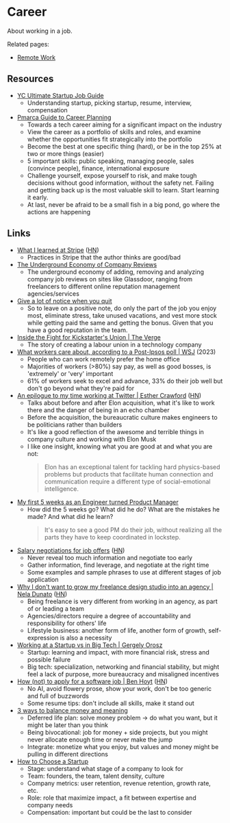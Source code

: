 # Career

About working in a job.

Related pages:

- [Remote Work](/remote/remote-work)

## Resources

- [YC Ultimate Startup Job Guide](https://www.ycombinator.com/library/Ei-yc-ultimate-startup-job-guide)
  - Understanding startup, picking startup, resume, interview, compensation
- [Pmarca Guide to Career Planning](https://pmarchive.com/guide_to_career_planning_part0.html)
  - Towards a tech career aiming for a significant impact on the industry
  - View the career as a portfolio of skills and roles, and examine whether the
    opportunities fit strategically into the portfolio
  - Become the best at one specific thing (hard), or be in the top 25% at two or
    more things (easier)
  - 5 important skills: public speaking, managing people, sales (convince
    people), finance, international exposure
  - Challenge yourself, expose yourself to risk, and make tough decisions
    without good information, without the safety net. Failing and getting back
    up is the most valuable skill to learn. Start learning it early.
  - At last, never be afraid to be a small fish in a big pond, go where the
    actions are happening

## Links

- [What I learned at Stripe](https://steinkamp.us/post/2022/11/10/what-i-learned-at-stripe.html)
  ([HN](https://news.ycombinator.com/item?id=34968371))
  - Practices in Stripe that the author thinks are good/bad
- [The Underground Economy of Company Reviews](https://www.careerfair.io/company-reviews)
  - The underground economy of adding, removing and analyzing company job
    reviews on sites like Glassdoor, ranging from freelancers to different
    online reputation management agencies/services
- [Give a lot of notice when you quit](https://davidlaprade.github.io/give-a-lot-of-notice)
  - So to leave on a positive note, do only the part of the job you enjoy most,
    eliminate stress, take unused vacations, and vest more stock while getting
    paid the same and getting the bonus. Given that you have a good reputation
    in the team.
- [Inside the Fight for Kickstarter's Union | The Verge](https://www.theverge.com/23732782/kickstarter-union-organizing-good-enough-job-excerpt)
  - The story of creating a labour union in a technology company
- [What workers care about, according to a Post-Ipsos poll | WSJ](https://archive.ph/3gHXK)
  (2023)
  - People who can work remotely prefer the home office
  - Majorities of workers (>80%) say pay, as well as good bosses, is 'extremely'
    or 'very' important
  - 61% of workers seek to excel and advance, 33% do their job well but don't go
    beyond what they're paid for
- [An epilogue to my time working at Twitter | Esther Crawford](https://esthercrawford.medium.com/an-epilogue-to-my-time-working-at-twitter-24a126098246)
  ([HN](https://news.ycombinator.com/item?id=36897670))
  - Talks about before and after Elon acquisition, what it's like to work there
    and the danger of being in an echo chamber
  - Before the acquisition, the bureaucratic culture makes engineers to be
    politicians rather than builders
  - It's like a good reflection of the awesome and terrible things in company
    culture and working with Elon Musk
  - I like one insight, knowing what you are good at and what you are not:
    > Elon has an exceptional talent for tackling hard physics-based problems
    > but products that facilitate human connection and communication require a
    > different type of social-emotional intelligence.
- [My first 5 weeks as an Engineer turned Product Manager](https://blog.cyrusroshan.com/post/first-weeks-being-pm)
  - How did the 5 weeks go? What did he do? What are the mistakes he made? And
    what did he learn?
    > It's easy to see a good PM do their job, without realizing all the parts
    > they have to keep coordinated in lockstep.
- [Salary negotiations for job offers](https://interviewing.io/blog/sabotage-salary-negotiation-before-even-start)
  ([HN](https://news.ycombinator.com/item?id=37239747))
  - Never reveal too much information and negotiate too early
  - Gather information, find leverage, and negotiate at the right time
  - Some examples and sample phrases to use at different stages of job
    application
- [Why I don't want to grow my freelance design studio into an agency | Nela Dunato](https://neladunato.com/blog/why-wont-grow-freelance-studio-into-agency)
  ([HN](https://news.ycombinator.com/item?id=37371084))
  - Being freelance is very different from working in an agency, as part of or
    leading a team
  - Agencies/directors require a degree of accountability and responsibility for
    others' life
  - Lifestyle business: another form of life, another form of growth,
    self-expression is also a necessity
- [Working at a Startup vs in Big Tech | Gergely Orosz](https://blog.pragmaticengineer.com/working-at-a-startup-vs-in-big-tech/)
  - Startup: learning and impact, with more financial risk, stress and possible
    failure
  - Big tech: specialization, networking and financial stability, but might feel
    a lack of purpose, more bureaucracy and misaligned incentives
- [How (not) to apply for a software job | Ben Hoyt](https://benhoyt.com/writings/how-to-apply/)
  ([HN](https://news.ycombinator.com/item?id=37656149))
  - No AI, avoid flowery prose, show your work, don't be too generic and full of
    buzzwords
  - Some resume tips: don't include all skills, make it stand out
- [3 ways to balance money and meaning](https://every.to/no-small-plans/the-three-ways-to-balance-money-and-meaning)
  - Deferred life plan: solve money problem → do what you want, but it might be
    later than you think
  - Being bivocational: job for money + side projects, but you might never
    allocate enough time or never make the jump
  - Integrate: monetize what you enjoy, but values and money might be pulling in
    different directions
- [How to Choose a Startup](https://www.danhock.co/p/how-to-choose-a-startup)
  - Stage: understand what stage of a company to look for
  - Team: founders, the team, talent density, culture
  - Company metrics: user retention, revenue retention, growth rate, etc.
  - Role: role that maximize impact, a fit between expertise and company needs
  - Compensation: important but could be the last to consider
